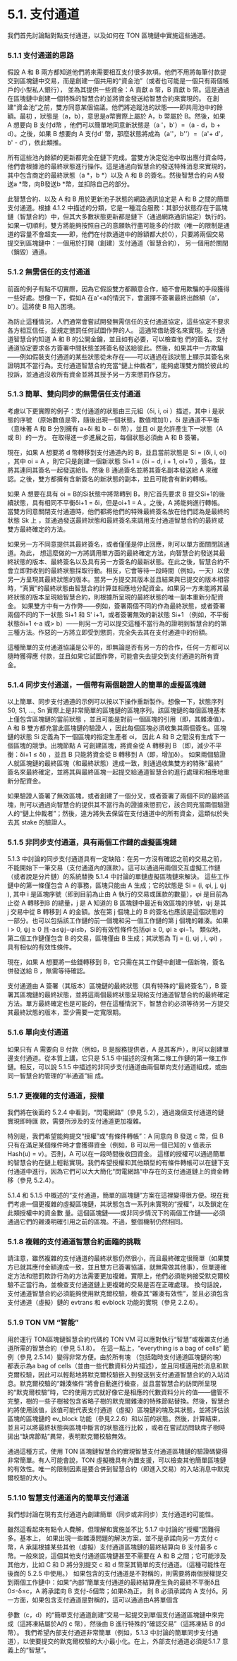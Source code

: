 # 5.1. 支付通道

我們首先討論點對點支付通道，以及如何在 TON 區塊鏈中實施這些通道。

### 5.1.1 支付通道的思路

假設 A 和 B 兩方都知道他們將來需要相互支付很多款項。他們不用將每筆付款提交到區塊鏈中交易，而是創建一個共用的“資金池”（或者也可能是一個只有兩個帳戶的小型私人銀行）， 並為其提供一些資金：A 貢獻 a 幣，B 貢獻 b 幣。這是通過在區塊鏈中創建一個特殊的智慧合約並將資金發送給智慧合約來實現的。
在創建“資金池”之前，雙方同意某個協議。他們將追蹤池的狀態——即共用池中的餘額。最初
，狀態是（a，b），意思是a幣實際上屬於 A，b 幣屬於 B。然後，如果 A 想要向 B 支付d幣
，他們可以簡單地同意新狀態是（a '，b'）=（a - d，b + d）。之後，如果 B 想要向 A 支付d'
幣，那麼狀態將成為（a''，b''）=（a'+ d'，b' - d'），依此類推。

所有這些池內餘額的更新都完全在鏈下完成。當雙方決定從池中取出應付資金時，他們會根據池的最終狀態進行操作。這是通過向智慧合約發送特殊消息來實現的，其中包含商定的最終狀態（a *，b *）以及 A 和 B 的簽名。然後智慧合約向 A發送a *幣，向B發送b *幣，並扣除自己的部分。

此智慧合約、以及 A 和 B 用於更新池子狀態的網路通訊協定是 A 和 B 之間的簡單支付通道。根據
4.1.2 中描述的分類，它是一種混合服務：其部分狀態存在于區塊鏈（智慧合約）中，但其大多數狀態更新都是鏈下（通過網路通訊協定）執行的。如果一切順利，雙方將能夠按照自己的意願執行盡可能多的付款（唯一的限制是通道的容量不會超支——即，他們在付款通道中的餘額都大於0），只要將兩個交易提交到區塊鏈中：一個用於打開（創建）支付通道（智慧合約）， 另一個用於關閉（銷毀）通道。

### 5.1.2 無需信任的支付通道

前面的例子有點不切實際，因為它假設雙方都願意合作，絕不會用欺騙的手段獲得一些好處。想像一下，假如A  在a'<a的情況下，會選擇不簽署最終出餘額（a'，b'）。這將使 B  陷入困境。

為防止這種情況，人們通常會嘗試開發無需信任的支付通道協定，這些協定不要求各方相互信任，並規定懲罰任何試圖作弊的人。
這通常借助簽名來實現。支付通道智慧合約知道 A 和 B 的公開金鑰，並且如有必要，可以檢查他 們的簽名。支付通道協定要求各方簽署中間狀態並將簽名發送給彼此。然後，如果其中一方欺騙——例如假裝支付通道的某些狀態從未存在——可以通過在該狀態上顯示其簽名來證明其不當行為。支付通道智慧合約充當“鏈上仲裁者”，能夠處理雙方關於彼此的投訴，並通過沒收所有資金並將其授予另一方來懲罰作惡方。

### 5.1.3 簡單、雙向同步的無需信任支付通道

考慮以下更實際的例子：支付通道的狀態由三元組（δi, i, oi ）描述，其中 i 是狀態的序號
（原始數值是零，隨後出現一個狀態，數值增加1），δi 是通道不平衡（意味著 A 和 B 分別擁有 a+δi 和 b − δi 幣），並且 oi 是允許產生下一狀態（A 或 B）的一方。 在取得進一步進展之前，每個狀態必須由 A 和 B 簽署。

現在，如果 A 想要將 d 幣轉移到支付通道內的 B，並且當前狀態是 Si = (δi, i, oi) ，其中 oi = A
，則它只是創建一個新狀態 Si+1 = (δi − d, i + 1, oi+1) ，簽名，並將其連同其簽名一起發送給B。然後 B 通過簽名並將其簽名副本發送給 A 來確認。之後，雙方都擁有含新簽名的新狀態的副本，並且可能會有新的轉帳。

如果 A 想要在具有 oi = B的Si狀態中將幣轉到 B，則它首先要求 B 提交Si+1的後續狀態，具有相同不平衡δi+1 = δi，但是oi+1 = A 。之後，A 將能夠進行轉帳。
當雙方同意關閉支付通道時，他們都將他們的特殊最終簽名放在他們認為是最終的狀態 Sk 上
，並通過發送最終狀態和最終簽名來調用支付通道智慧合約的最終或雙方最終確定的方法。

如果另一方不同意提供其最終簽名，或者僅僅是停止回應，則可以單方面關閉該通道。為此， 想這麼做的一方將調用單方面的最終確定方法，向智慧合約發送其最終狀態的版本、最終簽名以及具有另一方簽名的最新狀態。在此之後，智慧合約不會立即對收到的最終狀態採取行動。相反，它會等待一段時間（例如，一天）以使另一方呈現其最終狀態的版本。當另一方提交其版本並且結果與已提交的版本相容時，“真實”的最終狀態由智慧合約計算並相應地分配資金。如果另一方未能將其最終狀態的版本呈現給智慧合約，則根據所呈現的最終狀態的唯一副本重新分配資金。
如果雙方中有一方作弊——例如，簽署兩個不同的作為最終狀態，或者簽署兩個不同的下一狀態 Si+1 和 S' i+1，或者簽署無效的新狀態 Si+1 （例如，不平衡狀態δi+1 <-a 或> b）——則另一方可以提交這種不當行為的證明到智慧合約的第三種方法。作惡的一方將立即受到懲罰，完全失去其在支付通道中的份額。

這種簡單的支付通道協議是公平的，即無論是否有另一方的合作，任何一方都可以隨時獲得應
付款，並且如果它試圖作弊，可能會失去提交到支付通道的所有資金。

### 5.1.4	同步支付通道，一個帶有兩個驗證人的簡單的虛擬區塊鏈

以上簡單、同步支付通道的示例可以按以下操作重新製作。想像一下，狀態序列 S0, S1, ..., Sn
實際上是非常簡單的區塊鏈的區塊序列。該區塊鏈的每個區塊基本上僅包含區塊鏈的當前狀態
，並且可能是對前一個區塊的引用（即，其雜湊值）。A 和 B 雙方都充當此區塊鏈的驗證人
，因此每個區塊必須收集其兩個簽名。區塊鏈的狀態 Si 定義為下一個區塊的指定生產者 oi， 因此 A 和 B 之間沒有生成下一個區塊的競爭。出塊節點 A 可創建區塊，將資金從 A 轉移到 B
（即，減少不平衡：δi+1 ≤ δi) ，並且 B 只能將資金從 B 轉移到 A（即，增加δ）。
如果兩個驗證人就區塊鏈的最終區塊（和最終狀態）達成一致，則通過收集雙方的特殊“最終” 簽名來最終確定，並將其與最終區塊一起提交給通道智慧合約進行處理和相應地重新分配資金。

如果驗證人簽署了無效區塊，或者創建了一個分叉，或者簽署了兩個不同的最終區塊，則可以通過向智慧合約提供其不當行為的證據來懲罰它，該合同充當兩個驗證人的“鏈上仲裁者”；然後，違方將失去保留在支付通道中的所有資金，這類似於失去其 stake 的驗證人。

### 5.1.5	非同步支付通道，具有兩個工作鏈的虛擬區塊鏈

5.1.3 中討論的同步支付通道具有一定缺陷：在另一方沒有確認之前的交易之前，不能開始下一筆交易（支付通道內的匯款）。這可以通過用兩個交互虛擬工作鏈（或者說是分片鏈）的系統替換 5.1.4 中討論的單鏈虛擬區塊鏈來解決。
這些工作鏈中的第一條僅包含 A 的事務，區塊只能由 A 生成；它的狀態是 Si = (i, φi, j, ψj ), 其中 i 是區塊序號（即到目前為止由 A 執行的交易或匯款的數量），φi 是目前為止從 A 轉移到B 的總量，j 是 A 知道的 B 區塊鏈中最近有效區塊的序號，ψj 是其 j 交易中從 B 轉移到 A 的金額。放在第 j 個塊上的 B 的簽名也應該是這個狀態的一部分。也可以包括該工作鏈的前一個塊和另一個工作鏈的第 j 個塊的雜湊。如果 i > 0, ψj ≥ 0 且-a≤ψj−φi≤b，Si的有效性條件包括φi ≥ 0, φi ≥ φi−1。
類似地，第二個工作鏈僅包含 B 的交易，區塊僅由 B 生成；其狀態為 Tj = (j, ψj , i, φi) ，具有相似的有效性條件。

現在，如果 A 想要將一些錢轉移到 B，它只需在其工作鏈中創建一個新塊，簽名併發送給 B
，無需等待確認。

支付通道由 A 簽署（其版本）區塊鏈的最終狀態（具有特殊的“最終簽名”），B 簽署其區塊鏈的最終狀態，並將這兩個最終狀態呈現給支付通道智慧合約的最終確定方法。單方最終確定也是可能的，但在這種情況下，智慧合約必須等待另一方提交其最終狀態的版本，至少需要一定寬限期。

### 5.1.6 單向支付通道

如果只有 A 需要向 B 付款（例如，B 是服務提供者，A 是其客戶），則可以創建單邊支付通道。從本質上講，它只是 5.1.5 中描述的沒有第二條工作鏈的第一條工作鏈。相反，可以說
5.1.5 中描述的非同步支付通道由兩個單向支付通道組成，或由同一智慧合約管理的“半通道”組
成。

### 5.1.7 更複雜的支付通道，授權

我們將在後面的 5.2.4 中看到，“閃電網路”（參見 5.2），通過幾個支付通道的鏈實現即時匯
款，需要所涉及的支付通道更加複雜。

特別是，我們希望能夠提交“授權”或“有條件轉帳”：A 同意向 B 發送 c 幣，但 B 只有在滿足某個條件時才會獲得資金（例如，B 可以用一個已知的 v 值表示Hash(u) = v）。否則，A 可以在一段時間後收回資金。
這樣的授權可以通過簡單的智慧合約在鏈上輕鬆實現。我們希望授權和其他類型的有條件轉帳可以在鏈下支付通道中進行，因為它們可以大大簡化“閃電網路”中存在的支付通道鏈上的資金轉移（參見 5.2.4）。

5.1.4 和 5.1.5 中概述的“支付通道，簡單的區塊鏈”方案在這裡變得很方便。現在我們考慮一個更複雜的虛擬區塊鏈，其狀態包含一系列未實現的“授權”，以及鎖定在此類授權中的資金數 量。這個區塊鏈——或非同步情況下的兩個工作鏈——必須通過它們的雜湊明確引用之前的區塊。不過，整個機制仍然相同。

### 5.1.8	複雜的支付通道智慧合約面臨的挑戰

請注意，雖然複雜的支付通道的最終狀態仍然很小，而且最終確定很簡單（如果雙方已就其應付金額達成一致，並且雙方已簽署協議，就無需做其他事），但單邊確定方法和懲罰欺詐行為的方法需要更加複雜。實際上，他們必須能夠接受默克爾校驗不正當行為，並檢查支付通道鏈上更複雜的交易是否在正確處理。
換句話說，支付通道智慧合約必須能夠使用默克爾校驗，檢查其“雜湊有效性”，並且必須包含支付通道（虛擬）鏈的 evtrans 和 evblock 功能的實現（參見 2.2.6）。

### 5.1.9	TON VM	“智能”

用於運行 TON區塊鏈智慧合約代碼的 TON VM 可以應對執行“智慧”或複雜支付通道所需的智慧合約（參見 5.1.8）。
在這一點上，“everything is a bag of cells” 範例（參見 2.5.14）變得非常方便。由於所有塊
（包括臨時支付通道區塊鏈的塊）都表示為a bag of cells（並由一些代數資料分片描述），並且同樣適用於消息和默克爾校驗，因此可以輕鬆地將默克爾校驗嵌入到發送到支付通道智慧合約的入站消息。默克爾校驗的“雜湊條件”將會自動進行檢查，並且當智慧合約訪問所呈現的“默克爾校驗”時，它的使用方式就好像它是相應的代數資料分片的值——儘管不完整，樹的一些子樹被包含省略子樹的默克爾雜湊的特殊節點替換。然後，智慧合約將使用該值，該值可能代表支付通道（虛擬）區塊鏈的塊及其狀態，並將評估該區塊的區塊鏈的 ev_block 功能（參見2.2.6）和以前的狀態。然後，計算結束，並且可以將最終狀態與區塊中斷言的狀態進行比較
，或者在嘗試訪問缺席子樹時拋出“缺席節點”異常，表明默克爾校驗無效。

通過這種方式，使用 TON 區塊鏈智慧合約實現智慧支付通道區塊鏈的驗證碼變得非常簡單。有人可能會說，TON 虛擬機具有內置支援，可以檢查其他簡單區塊鏈的有效性。唯一的限制因素是要合併到智慧合約（即進入交易）的入站消息中默克爾校驗的大小。

### 5.1.10	智慧支付通道內的簡單支付通道

我們想討論在現有支付通道內創建簡單（同步或非同步）支付通道的可能性。

雖然這看起來有點令人費解，但理解和實施並不比 5.1.7 中討論的“授權”困難得多。基本上， 如果出現一些雜湊問題的解決方案，並不是承諾向另一方支付 c 幣，A 承諾根據某些其他（虛擬）支付通道區塊鏈的最終結算向 B 支付最多 c 幣。一般來說，這個其他支付通道區塊鏈甚至不需要在 A 和 B 之間；它可能涉及其他方，比如 C 和 D 將分別提交 c 和 d 幣至其簡單的支付通道。（這種可能性在後面的 5.2.5 中使用。）
如果包含的支付通道是不對稱的，則需要將兩個授權提交到兩個工作鏈中：如果“內部”簡單支付通道的最終結算產生負的最終不平衡δ且 0≤-δ≤c，A 將承諾向 B 支付-δ個幣；如果δ為正， 則 B 必須承諾向 A 支付δ。另一方面，如果包含支付通道是對稱的，這可以通過由A將單個含

參數（c，d）的“簡單支付通道創建”交易一起提交到單個支付通道區塊鏈中來完成（這將凍結屬於A的 c 幣），然後由 B 進行特殊的“確認交易”（這將凍結 B 的d幣）。
我們希望內部支付通道非常簡單（例如，5.1.3 中討論的簡單同步支付通道），以使要提交的默克爾校驗的大小最小化。在上，外部支付通道必須是5.1.7 意義上的“智慧”。